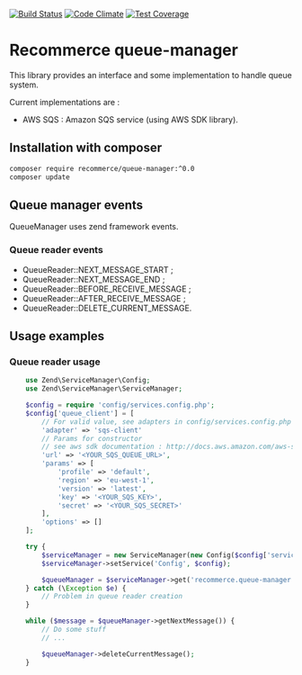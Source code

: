 [![Build Status](https://travis-ci.org/recommerce/queue-manager.svg?branch=master)](https://travis-ci.org/recommerce/queue-manager) [![Code Climate](https://codeclimate.com/github/recommerce/queue-manager/badges/gpa.svg)](https://codeclimate.com/github/recommerce/queue-manager) [![Test Coverage](https://codeclimate.com/github/recommerce/queue-manager/badges/coverage.svg)](https://codeclimate.com/github/recommerce/queue-manager/coverage)

# Recommerce queue-manager

This library provides an interface and some implementation to handle queue system.

Current implementations are :
* AWS SQS : Amazon SQS service (using AWS SDK library).

## Installation with composer

```sh
composer require recommerce/queue-manager:^0.0
composer update
```

## Queue manager events

QueueManager uses zend framework events.

### Queue reader events

* QueueReader::NEXT_MESSAGE_START ;
* QueueReader::NEXT_MESSAGE_END ;
* QueueReader::BEFORE_RECEIVE_MESSAGE ;
* QueueReader::AFTER_RECEIVE_MESSAGE ;
* QueueReader::DELETE_CURRENT_MESSAGE.

## Usage examples

### Queue reader usage
```php
    use Zend\ServiceManager\Config;
    use Zend\ServiceManager\ServiceManager;

    $config = require 'config/services.config.php';
    $config['queue_client'] = [
        // For valid value, see adapters in config/services.config.php
        'adapter' => 'sqs-client'
        // Params for constructor
        // see aws sdk documentation : http://docs.aws.amazon.com/aws-sdk-php/v3/api/class-Aws.Sqs.SqsClient.html
        'url' => '<YOUR_SQS_QUEUE_URL>',
        'params' => [
            'profile' => 'default',
            'region' => 'eu-west-1',
            'version' => 'latest',
            'key' => '<YOUR_SQS_KEY>',
            'secret' => '<YOUR_SQS_SECRET>'
        ],
        'options' => []
    ];

    try {
        $serviceManager = new ServiceManager(new Config($config['service_manager']));
        $serviceManager->setService('Config', $config);

        $queueManager = $serviceManager->get('recommerce.queue-manager.queue-reader');
    } catch (\Exception $e) {
        // Problem in queue reader creation
    }

    while ($message = $queueManager->getNextMessage()) {
        // Do some stuff
        // ...

        $queueManager->deleteCurrentMessage();
    }
```